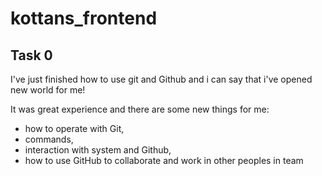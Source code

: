 # kottans_frontend

## Task 0
I've just finished how to use git and Github and i can say that i've opened new world for me!

It was great experience and there are some new things for me:
* how to operate with Git, 
* commands, 
* interaction with system and Github,
* how to use GitHub to collaborate and work in other peoples in team 
